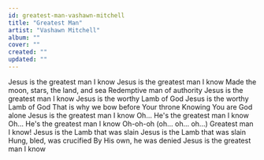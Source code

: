 ```yaml
---
id: greatest-man-vashawn-mitchell
title: "Greatest Man"
artist: "Vashawn Mitchell"
album: ""
cover: ""
created: ""
updated: ""
---
```


Jesus is the greatest man I know
Jesus is the greatest man I know
Made the moon, stars, the land, and sea
Redemptive man of authority
Jesus is the greatest man I know
Jesus is the worthy Lamb of God
Jesus is the worthy Lamb of God
That is why we bow before Your throne
Knowing You are God alone
Jesus is the greatest man I know
Oh... He's the greatest man I know
Oh... He's the greatest man I know
Oh-oh-oh (oh... oh... oh...)
Greatest man I know!
Jesus is the Lamb that was slain
Jesus is the Lamb that was slain
Hung, bled, was crucified
By His own, he was denied
Jesus is the greatest man I know